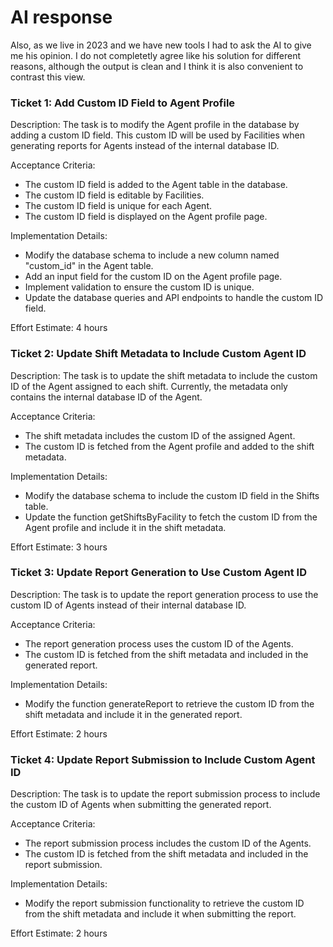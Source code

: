 
# AI response

Also, as we live in 2023 and we have new tools I had to ask the AI to give me his opinion.
I do not completetly agree like his solution for different reasons, although the output is clean and I think it is also convenient to contrast this view.

### Ticket 1: Add Custom ID Field to Agent Profile

Description:
The task is to modify the Agent profile in the database by adding a custom ID field. 
This custom ID will be used by Facilities when generating reports for Agents instead of the internal database ID.

Acceptance Criteria:

- The custom ID field is added to the Agent table in the database.
- The custom ID field is editable by Facilities.
- The custom ID field is unique for each Agent.
- The custom ID field is displayed on the Agent profile page.

Implementation Details:

- Modify the database schema to include a new column named "custom_id" in the Agent table.
- Add an input field for the custom ID on the Agent profile page.
- Implement validation to ensure the custom ID is unique.
- Update the database queries and API endpoints to handle the custom ID field.

Effort Estimate: 4 hours

### Ticket 2: Update Shift Metadata to Include Custom Agent ID

Description:
The task is to update the shift metadata to include the custom ID of the Agent assigned to each shift. Currently, the metadata only contains the internal database ID of the Agent.

Acceptance Criteria:

- The shift metadata includes the custom ID of the assigned Agent.
- The custom ID is fetched from the Agent profile and added to the shift metadata.

Implementation Details:

- Modify the database schema to include the custom ID field in the Shifts table.
- Update the function getShiftsByFacility to fetch the custom ID from the Agent profile and include it in the shift metadata.

Effort Estimate: 3 hours

### Ticket 3: Update Report Generation to Use Custom Agent ID

Description:
The task is to update the report generation process to use the custom ID of Agents instead of their internal database ID.

Acceptance Criteria:

- The report generation process uses the custom ID of the Agents.
- The custom ID is fetched from the shift metadata and included in the generated report.

Implementation Details:

- Modify the function generateReport to retrieve the custom ID from the shift metadata and include it in the generated report.

Effort Estimate: 2 hours

### Ticket 4: Update Report Submission to Include Custom Agent ID

Description:
The task is to update the report submission process to include the custom ID of Agents when submitting the generated report.

Acceptance Criteria:

- The report submission process includes the custom ID of the Agents.
- The custom ID is fetched from the shift metadata and included in the report submission.

Implementation Details:

- Modify the report submission functionality to retrieve the custom ID from the shift metadata and include it when submitting the report.

Effort Estimate: 2 hours